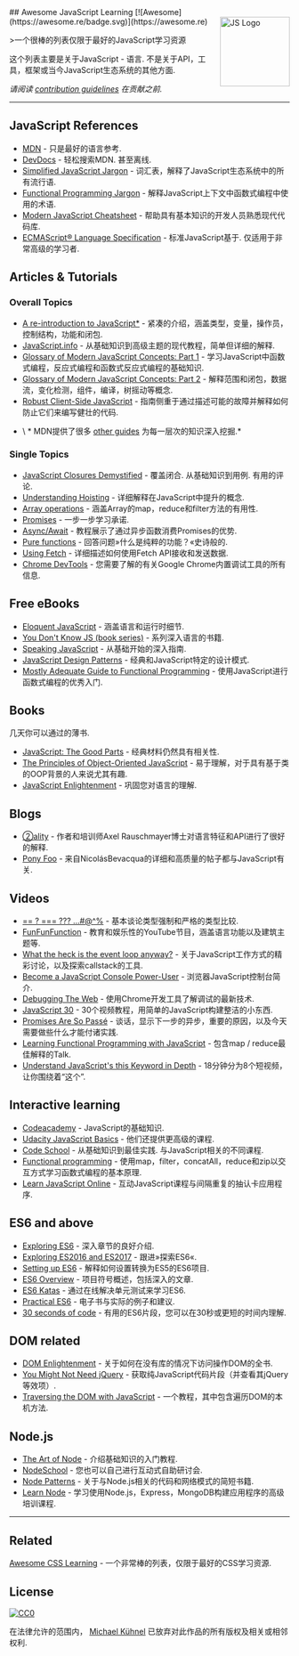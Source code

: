 <div class="github-widget" data-repo="micromata/awesome-javascript-learning"></div>
## Awesome JavaScript Learning [![Awesome](https://awesome.re/badge.svg)](https://awesome.re) <img src="https://cdn.rawgit.com/voodootikigod/logo.js/master/js.svg" width="125" align="right" alt="JS Logo">

&gt;一个很棒的列表仅限于最好的JavaScript学习资源

 这个列表主要是关于JavaScript  - 语言.  不是关于API，工具，框架或当今JavaScript生态系统的其他方面.

*请阅读 [contribution guidelines](https://github.com/micromata/awesome-javascript-learning/blob/master/.github/contributing.md) 在贡献之前.*



---

## JavaScript References

- [MDN](https://developer.mozilla.org/docs/Web/JavaScript/Reference) - 只是最好的语言参考.
- [DevDocs](http://devdocs.io/javascript)   - 轻松搜索MDN.  甚至离线.
- [Simplified JavaScript Jargon](http://jargon.js.org) - 词汇表，解释了JavaScript生态系统中的所有流行语.
- [Functional Programming Jargon](https://functional.works-hub.com/blog/Functional-Programming-Jargon) - 解释JavaScript上下文中函数式编程中使用的术语.
- [Modern JavaScript Cheatsheet](https://github.com/mbeaudru/modern-js-cheatsheet) - 帮助具有基本知识的开发人员熟悉现代代码库.
- [ECMAScript® Language Specification](http://ecma-international.org/publications/standards/Ecma-262.htm)   - 标准JavaScript基于.  仅适用于非常高级的学习者.

## Articles & Tutorials

### Overall Topics

- [A re-introduction to JavaScript*](https://developer.mozilla.org/en-US/docs/Web/JavaScript/A_re-introduction_to_JavaScript) - 紧凑的介绍，涵盖类型，变量，操作员，控制结构，功能和闭包.
- [JavaScript.info](http://javascript.info) - 从基础知识到高级主题的现代教程，简单但详细的解释.
- [Glossary of Modern JavaScript Concepts: Part 1](https://auth0.com/blog/glossary-of-modern-javascript-concepts/) - 学习JavaScript中函数式编程，反应式编程和函数式反应式编程的基础知识.
- [Glossary of Modern JavaScript Concepts: Part 2](https://auth0.com/blog/glossary-of-modern-javascript-concepts-part-2/) - 解释范围和闭包，数据流，变化检测，组件，编译，树摇动等概念.
- [Robust Client-Side JavaScript](https://molily.de/robust-javascript/) - 指南侧重于通过描述可能的故障并解释如何防止它们来编写健壮的代码.

* \ * MDN提供了很多 [other guides](https://developer.mozilla.org/en-US/docs/Web/JavaScript/Guide) 为每一层次的知识深入挖掘.*

### Single Topics

- [JavaScript Closures Demystified](https://www.sitepoint.com/javascript-closures-demystified/)   - 覆盖闭合.  从基础知识到用例.  有用的评论.
- [Understanding Hoisting](https://scotch.io/tutorials/understanding-hoisting-in-javascript) - 详细解释在JavaScript中提升的概念.
- [Array operations](https://danmartensen.svbtle.com/javascripts-map-reduce-and-filter) - 涵盖Array的map，reduce和filter方法的有用性.
- [Promises](http://www.sohamkamani.com/blog/2016/08/28/incremenal-tutorial-to-promises/) - 一步一步学习承诺.
- [Async/Await](https://hackernoon.com/6-reasons-why-javascripts-async-await-blows-promises-away-tutorial-c7ec10518dd9) - 教程展示了通过异步函数消费Promises的优势.
- [Pure functions](https://medium.com/javascript-scene/master-the-javascript-interview-what-is-a-pure-function-d1c076bec976) - 回答问题»什么是纯粹的功能？«史诗般的.
- [Using Fetch](https://developer.mozilla.org/en-US/docs/Web/API/Fetch_API/Using_Fetch) - 详细描述如何使用Fetch API接收和发送数据. 
- [Chrome DevTools](https://developers.google.com/web/tools/chrome-devtools/) - 您需要了解的有关Google Chrome内置调试工具的所有信息.

## Free eBooks

- [Eloquent JavaScript](http://eloquentjavascript.net) - 涵盖语言和运行时细节.
- [You Don't Know JS (book series)](https://github.com/getify/You-Dont-Know-JS) - 系列深入语言的书籍.
- [Speaking JavaScript](http://speakingjs.com) - 从基础开始的深入指南.
- [JavaScript Design Patterns](http://addyosmani.com/resources/essentialjsdesignpatterns/book/) - 经典和JavaScript特定的设计模式.
- [Mostly Adequate Guide to Functional Programming](https://mostly-adequate.gitbooks.io/mostly-adequate-guide/) - 使用JavaScript进行函数式编程的优秀入门.

## Books

几天你可以通过的薄书.

- [JavaScript: The Good Parts](http://shop.oreilly.com/product/9780596517748.do) - 经典材料仍然具有相关性.
- [The Principles of Object-Oriented JavaScript](https://www.nostarch.com/oojs) - 易于理解，对于具有基于类的OOP背景的人来说尤其有趣.
- [JavaScript Enlightenment](http://shop.oreilly.com/product/0636920027713.do) - 巩固您对语言的理解.

## Blogs

- [②ality](http://www.2ality.com) - 作者和培训师Axel Rauschmayer博士对语言特征和API进行了很好的解释.
- [Pony Foo](https://ponyfoo.com) - 来自NicolásBevacqua的详细和高质量的帖子都与JavaScript有关.

## Videos

- [== ? === ??? ...#@^%](https://www.youtube.com/watch?v=qGyqzN0bjhc) - 基本谈论类型强制和严格的类型比较.
- [FunFunFunction](https://www.youtube.com/channel/UCO1cgjhGzsSYb1rsB4bFe4Q) - 教育和娱乐性的YouTube节目，涵盖语言功能以及建筑主题等. 
- [What the heck is the event loop anyway?](http://latentflip.com/loupe/?code=JC5vbignYnV0dG9uJywgJ2NsaWNrJywgZnVuY3Rpb24gb25DbGljaygpIHsKICAgIHNldFRpbWVvdXQoZnVuY3Rpb24gdGltZXIoKSB7CiAgICAgICAgY29uc29sZS5sb2coJ1lvdSBjbGlja2VkIHRoZSBidXR0b24hJyk7ICAgIAogICAgfSwgMjAwMCk7Cn0pOwoKY29uc29sZS5sb2coIkhpISIpOwoKc2V0VGltZW91dChmdW5jdGlvbiB0aW1lb3V0KCkgewogICAgY29uc29sZS5sb2coIkNsaWNrIHRoZSBidXR0b24hIik7Cn0sIDUwMDApOwoKY29uc29sZS5sb2coIldlbGNvbWUgdG8gbG91cGUuIik7!!!PGJ1dHRvbj5DbGljayBtZSE8L2J1dHRvbj4%3D) - 关于JavaScript工作方式的精彩讨论，以及探索callstack的工具.
- [Become a JavaScript Console Power-User](https://www.youtube.com/watch?v=4mf_yNLlgic) - 浏览器JavaScript控制台简介.
- [Debugging The Web](https://www.youtube.com/watch?v=HF1luRD4Qmk) - 使用Chrome开发工具了解调试的最新技术.
- [JavaScript 30](https://javascript30.com) -  30个视频教程，用简单的JavaScript构建整洁的小东西.
- [Promises Are So Passé](https://vimeo.com/181328943) - 谈话，显示下一步的异步，重要的原因，以及今天需要做些什么才能付诸实践.
- [Learning Functional Programming with JavaScript](https://www.youtube.com/watch?v=e-5obm1G_FY) - 包含map / reduce最佳解释的Talk.
- [Understand JavaScript's this Keyword in Depth](https://egghead.io/courses/understand-javascript-s-this-keyword-in-depth) -  18分钟分为8个短视频，让你围绕着“这个”.

## Interactive learning

- [Codeacademy](https://www.codecademy.com/learn/javascript) -  JavaScript的基础知识.
- [Udacity JavaScript Basics](https://www.udacity.com/course/javascript-basics--ud804) - 他们还提供更高级的课程.
- [Code School](https://www.codeschool.com/learn/javascript)   - 从基础知识到最佳实践.  与JavaScript相关的不同课程.
- [Functional programming](http://reactivex.io/learnrx/) - 使用map，filter，concatAll，reduce和zip以交互方式学习函数式编程的基本原理.
- [Learn JavaScript Online](https://learnjavascript.online) - 互动JavaScript课程与间隔重复的抽认卡应用程序.

## ES6 and above

- [Exploring ES6](http://exploringjs.com/es6.html) - 深入章节的良好介绍.
- [Exploring ES2016 and ES2017](http://exploringjs.com/es2016-es2017.html) - 跟进»探索ES6«.
- [Setting up ES6](http://exploringjs.com/setting-up-es6.html) - 解释如何设置转换为ES5的ES6项目.
- [ES6 Overview](https://ponyfoo.com/articles/es6) - 项目符号概述，包括深入的文章.
- [ES6 Katas](http://es6katas.org) - 通过在线解决单元测试来学习ES6.
- [Practical ES6](https://github.com/mjavascript/practical-es6) - 电子书与实际的例子和建议.
- [30 seconds of code](https://github.com/Chalarangelo/30-seconds-of-code) - 有用的ES6片段，您可以在30秒或更短的时间内理解.

## DOM related

- [DOM Enlightenment](http://domenlightenment.com) - 关于如何在没有库的情况下访问操作DOM的全书.
- [You Might Not Need jQuery](http://youmightnotneedjquery.com) - 获取纯JavaScript代码片段（并查看其jQuery等效项）.
- [Traversing the DOM with JavaScript](https://zellwk.com/blog/dom-traversals/) - 一个教程，其中包含遍历DOM的本机方法.

## Node.js

- [The Art of Node](https://github.com/maxogden/art-of-node#readme) - 介绍基础知识的入门教程. 
- [NodeSchool](https://nodeschool.io) - 您也可以自己进行互动式自助研讨会.
- [Node Patterns](http://nodepatternsbooks.com) - 关于与Node.js相关的代码和网络模式的简短书籍.
- [Learn Node](https://learnnode.com) - 学习使用Node.js，Express，MongoDB构建应用程序的高级培训课程.

---

## Related

[Awesome CSS Learning](https://github.com/micromata/awesome-css-learning) - 一个非常棒的列表，仅限于最好的CSS学习资源.

## License

[![CC0](http://mirrors.creativecommons.org/presskit/buttons/88x31/svg/cc-zero.svg)](https://creativecommons.org/publicdomain/zero/1.0/)

在法律允许的范围内， [Michael Kühnel](http://micromata.de) 已放弃对此作品的所有版权及相关或相邻权利.
